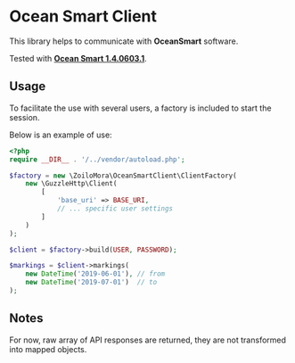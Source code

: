 # Ocean Smart Client
This library helps to communicate with **OceanSmart** software.

Tested with **[Ocean Smart 1.4.0603.1](https://oceansoftware.es/)**.

## Usage
To facilitate the use with several users, a factory is included to start the session.

Below is an example of use:

```php
<?php
require __DIR__ . '/../vendor/autoload.php';

$factory = new \ZoiloMora\OceanSmartClient\ClientFactory(
    new \GuzzleHttp\Client(
        [
            'base_uri' => BASE_URI,
            // ... specific user settings
        ]
    )
);

$client = $factory->build(USER, PASSWORD);

$markings = $client->markings(
    new DateTime('2019-06-01'), // from
    new DateTime('2019-07-01')  // to
);
```

## Notes
For now, raw array of API responses are returned, they are not transformed into mapped objects.
